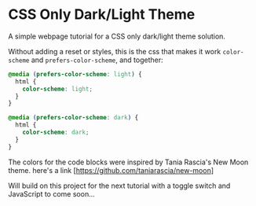 # CSS Only Dark/Light Theme

A simple webpage tutorial for a CSS only dark/light theme solution.

Without adding a reset or styles, this is the css that makes it work `color-scheme` and `prefers-color-scheme`, and together:

```css
@media (prefers-color-scheme: light) {
  html {
    color-scheme: light;
  }
}

@media (prefers-color-scheme: dark) {
  html {
    color-scheme: dark;
  }
}
```

The colors for the code blocks were inspired by Tania Rascia's New Moon theme.
here's a link [https://github.com/taniarascia/new-moon]

Will build on this project for the next tutorial with a toggle switch and JavaScript to come soon...
